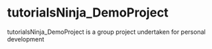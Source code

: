 # tutorialsNinja_DemoProject
tutorialsNinja_DemoProject is a group project undertaken for personal development
